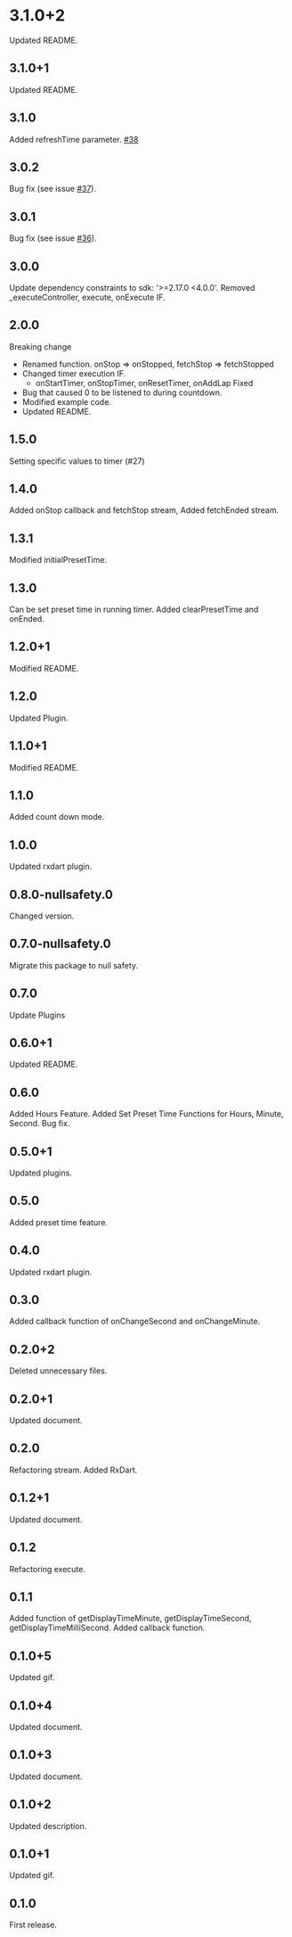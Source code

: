 # 3.1.0+2
Updated README.

## 3.1.0+1
Updated README.

## 3.1.0
Added refreshTime parameter. [#38](https://github.com/hukusuke1007/stop_watch_timer/pull/38)

## 3.0.2
Bug fix (see issue [#37](https://github.com/hukusuke1007/stop_watch_timer/pull/37)).

## 3.0.1
Bug fix (see issue [#36](https://github.com/hukusuke1007/stop_watch_timer/issues/36)).

## 3.0.0
Update dependency constraints to sdk: '>=2.17.0 <4.0.0'.
Removed _executeController, execute, onExecute IF.

## 2.0.0
Breaking change
 - Renamed function. onStop => onStopped, fetchStop => fetchStopped
 - Changed timer execution IF.
   - onStartTimer, onStopTimer, onResetTimer, onAddLap
Fixed
 - Bug that caused 0 to be listened to during countdown.
 - Modified example code.
 - Updated README.

## 1.5.0
Setting specific values to timer (#27)

## 1.4.0
Added onStop callback and fetchStop stream, Added fetchEnded stream.

## 1.3.1
Modified initialPresetTime.

## 1.3.0
Can be set preset time in running timer. Added clearPresetTime and onEnded.

## 1.2.0+1
Modified README.

## 1.2.0
Updated Plugin.

## 1.1.0+1
Modified README.

## 1.1.0
Added count down mode.

## 1.0.0
Updated rxdart plugin.

## 0.8.0-nullsafety.0
Changed version.

## 0.7.0-nullsafety.0
Migrate this package to null safety.

## 0.7.0
Update Plugins

## 0.6.0+1
Updated README.

## 0.6.0
Added Hours Feature.
Added Set Preset Time Functions for Hours, Minute, Second.
Bug fix. 

## 0.5.0+1
Updated plugins.

## 0.5.0
Added preset time feature.

## 0.4.0
Updated rxdart plugin.

## 0.3.0
Added callback function of onChangeSecond and onChangeMinute.

## 0.2.0+2
Deleted unnecessary files.

## 0.2.0+1
Updated document.

## 0.2.0
Refactoring stream. Added RxDart.

## 0.1.2+1
Updated document.

## 0.1.2
Refactoring execute.

## 0.1.1
Added function of getDisplayTimeMinute, getDisplayTimeSecond, getDisplayTimeMilliSecond. Added callback function.

## 0.1.0+5
Updated gif.

## 0.1.0+4
Updated document.

## 0.1.0+3
Updated document.

## 0.1.0+2
Updated description.

## 0.1.0+1
Updated gif.

## 0.1.0
First release.